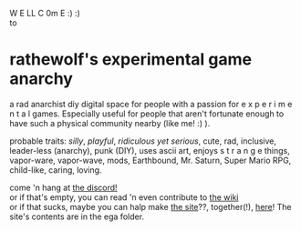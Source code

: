 W E LL C 0m E :) :)  
to  
# rathewolf's experimental game anarchy
a rad anarchist diy digital space for people with a passion for e x p e r i m e n t a l games. Especially useful for people that aren't fortunate enough to have such a physical community nearby (like me! :) ).

probable traits: *silly*, *playful*, *ridiculous yet serious*, cute, rad, inclusive, leader-less (anarchy), punk (DIY), uses ascii art, enjoys s t r a n g e things, vapor-ware, vapor-wave, mods, Earthbound, Mr. Saturn, Super Mario RPG, child-like, caring, loving.

come 'n hang at [the discord!](https://discord.gg/BsUq9n3)\
or if that's empty, you can read 'n even contribute to [the wiki](https://github.com/Rahil627/experimental-game-anarchy/wiki)\
or if that sucks, maybe you can halp make [the site](https://willowolf.com/ega)??, together(!), [here](https://github.com/Rahil627/willowolf/)! The site's contents are in the ega folder.
